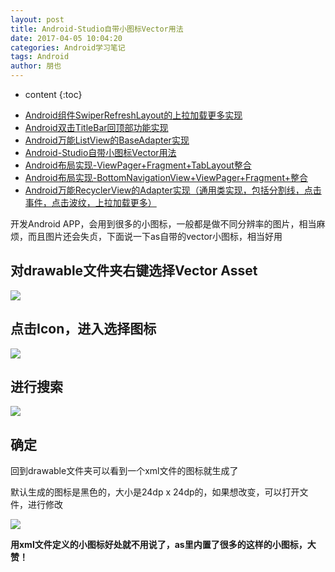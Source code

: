 ```yaml
---
layout: post
title: Android-Studio自带小图标Vector用法
date: 2017-04-05 10:04:20
categories: Android学习笔记
tags: Android
author: 朋也
---
```


* content
{:toc}

- [Android组件SwiperRefreshLayout的上拉加载更多实现](https://blog.yiiu.co/2017/03/31/android-swiperrefreshlayout-loadmore/)
- [Android双击TitleBar回顶部功能实现](https://blog.yiiu.co/2017/03/31/android-doubleclick-backtotop/)
- [Android万能ListView的BaseAdapter实现](https://blog.yiiu.co/2017/03/31/android-listview-adapter/)
- [Android-Studio自带小图标Vector用法](https://blog.yiiu.co/2017/04/05/android-vector/)
- [Android布局实现-ViewPager+Fragment+TabLayout整合](https://blog.yiiu.co/2017/04/05/android-viewpager-fragment-tablayout/)
- [Android布局实现-BottomNavigationView+ViewPager+Fragment+整合](https://blog.yiiu.co/2017/04/05/android-bottomnavigationview-viewpager-fragment/)
- [Android万能RecyclerView的Adapter实现（通用类实现，包括分割线，点击事件，点击波纹，上拉加载更多）](https://blog.yiiu.co/2017/04/10/android-recyclerview-adapter/)

开发Android APP，会用到很多的小图标，一般都是做不同分辨率的图片，相当麻烦，而且图片还会失贞，下面说一下as自带的vector小图标，相当好用

## 对drawable文件夹右键选择Vector Asset

![](/assets/1D14C332-10D9-41BD-A9EB-61BA2E894A7C.png)




## 点击Icon，进入选择图标

![](/assets/QQ20170405-141720@2x.png)

## 进行搜索

![](/assets/QQ20170405-141808@2x.png)

## 确定

回到drawable文件夹可以看到一个xml文件的图标就生成了

默认生成的图标是黑色的，大小是24dp x 24dp的，如果想改变，可以打开文件，进行修改

![](/assets/QQ20170405-142151@2x.png)

**用xml文件定义的小图标好处就不用说了，as里内置了很多的这样的小图标，大赞！**
